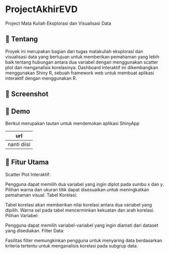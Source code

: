 # ProjectAkhirEVD
Project Mata Kuliah Eksplorasi dan Visualisasi Data

## :scroll: Tentang

Proyek ini merupakan bagian dari tugas matakuliah eksplorasi dan visualisasi data yang bertujuan untuk memberikan pemahaman yang lebih baik tentang hubungan antara dua variabel dengan menggunakan scatter plot dan menganalisis korelasinya. Dashboard interaktif ini dikembangkan menggunakan Shiny R, sebuah framework web untuk membuat aplikasi interaktif dengan menggunakan R.

## :rice_scene: Screenshot


## :dvd: Demo

Berikut merupakan tautan untuk mendemokan aplikasi ShinyApp

| url                      |
| ------------------------ |
| nanti diisi |

## :bookmark_tabs: Fitur Utama

Scatter Plot Interaktif:

Pengguna dapat memilih dua variabel yang ingin diplot pada sumbu x dan y.
Pilihan warna dan ukuran titik dapat disesuaikan untuk meningkatkan pemahaman visual.
Tabel Korelasi:

Tabel korelasi akan memberikan nilai korelasi antara dua variabel yang dipilih.
Warna sel pada tabel mencerminkan kekuatan dan arah korelasi.
Pilihan Variabel:

Pengguna dapat memilih variabel-variabel yang ingin diamati dari dataset yang disediakan.
Filter Data:

Fasilitas filter memungkinkan pengguna untuk menyaring data berdasarkan kriteria tertentu untuk menganalisis korelasi pada subgrup data.



